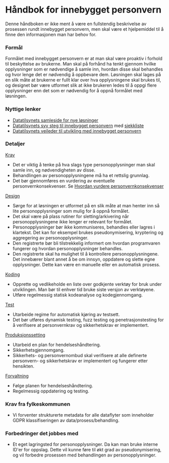 # Håndbok for innebygget personvern

Denne håndboken er ikke ment å være en fullstendig beskrivelse av prosessen rundt innebygget personvern, men skal være et hjelpemiddel til å finne den informasjonen man har behov for.

### Formål

Formålet med innebygget personvern er at man skal være proaktiv i forhold til beskyttelse av brukerne. Man skal på forhånd ha tenkt gjennom hvilke opplysninger som er nødvendige å samle inn, hvordan disse skal behandles og hvor lenge det er nødvendig å oppbevare dem. Løsningen skal lages på en slik måte at brukerne er fullt klar over hva opplysningene skal brukes til, og designet bør være utformet slik at ikke brukeren ledes til å oppgi flere opplysninger enn det som er nødvendig for å oppnå formålet med løsningen.

### Nyttige lenker

* [Datatilsynets samleside for nye løsninger](https://www.datatilsynet.no/regelverk-og-skjema/lage-nye-losninger/)
* [Datatilsynets syv steg til innebygget personvern](https://www.datatilsynet.no/regelverk-og-skjema/lage-nye-losninger/innebygd-personvern/) med [sjekkliste](https://www.datatilsynet.no/globalassets/global/skjema-maler/sjekkliste-for-innebygd-personvern.pdf)
* [Datatilsynets veileder til utvikling med innebygget personvern](https://www.datatilsynet.no/regelverk-og-skjema/veiledere/programvareutvikling-med-innebygd-personvern/)

### Detaljer
[Krav](https://www.datatilsynet.no/regelverk-og-skjema/veiledere/programvareutvikling-med-innebygd-personvern/?id=7732)
* Det er viktig å tenke på hva slags type personopplysninger man skal samle inn, og nødvendigheten av disse.
* Behandlingen av personopplysningene må ha et rettslig grunnlag.
* Det bør gjennomføres en vurdering av eventuelle personvernkonsekvenser. Se [Hvordan vurdere personvernkonsekvenser](https://www.datatilsynet.no/regelverk-og-skjema/veiledere/hvordan-vurdere-personvernkonsekvenser-pia/)

[Design](https://www.datatilsynet.no/regelverk-og-skjema/veiledere/programvareutvikling-med-innebygd-personvern/?id=7733)
* Sørge for at løsningen er utformet på en slik måte at man henter inn så lite personopplysninger som mulig for å oppnå formålet.
* Det skal være på plass rutiner for sletting/arkivering når personopplysningene ikke lenger er relevant for formålet.
* Personopplysninger bør ikke kommuniseres, behandles eller lagres i klartekst. Det kan for eksempel brukes pseudonymisering, kryptering og aggregering av personopplysninger.
* Den registrerte bør bli tilstrekkelig informert om hvordan programvaren fungerer og hvordan personopplysninger behandles.
* Den registrerte skal ha mulighet til å kontrollere personopplysningene. Det innebærer blant annet å be om innsyn, oppdatere og slette egne opplysninger. Dette kan være en manuelle eller en automatisk prosess.  

[Koding](https://www.datatilsynet.no/regelverk-og-skjema/veiledere/programvareutvikling-med-innebygd-personvern/?id=7734)
* Opprette og vedlikeholde en liste over godkjente verktøy for bruk under utviklingen. Man bør til enhver tid bruke siste versjon av verktøyene.
* Utføre regelmessig statisk kodeanalyse og kodegjennomgang.

[Test](https://www.datatilsynet.no/regelverk-og-skjema/veiledere/programvareutvikling-med-innebygd-personvern/?id=7735)
* Utarbeide regime for automatisk kjøring av testsett.
* Det bør utføres dynamisk testing, fuzz testing og penetrasjonstesting for å verifisere at personvernkrav og sikkerhetskrav er implementert.

[Produksjonssetting](https://www.datatilsynet.no/regelverk-og-skjema/veiledere/programvareutvikling-med-innebygd-personvern/?id=7736)
* Utarbeid en plan for hendelseshåndtering.
* Sikkerhetsgjennomgang.
* Sikkerhets- og personvernombud skal verifisere at alle definerte personvern- og sikkerhetskrav er implementert og fungerer etter hensikten.

[Forvaltning](https://www.datatilsynet.no/regelverk-og-skjema/veiledere/programvareutvikling-med-innebygd-personvern/?id=7737)
* Følge planen for hendelseshåndtering.
* Regelmessig oppdatering og testing.

### Krav fra fylkeskommunen
* Vi forventer strukturerte metadata for alle dataflyter som inneholder GDPR klassifiseringen av data/prosess/behandling.

### Forbedringer det jobbes med
* Et eget lagringsted for personopplysninger. Da kan man bruke interne ID'er for oppslag. Dette vil kunne føre til økt grad av pseudonymisering, og vil forbedre prosessen med behandlingen av personopplysninger. 
